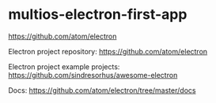 # multios-electron-first-app
https://github.com/atom/electron

Electron project repository:
https://github.com/atom/electron

Electron project example projects:
https://github.com/sindresorhus/awesome-electron

Docs:
https://github.com/atom/electron/tree/master/docs
